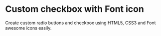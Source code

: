 Custom checkbox with Font icon
==============================

Create custom radio buttons and checkbox using HTML5, CSS3 and Font awesome icons easily.
